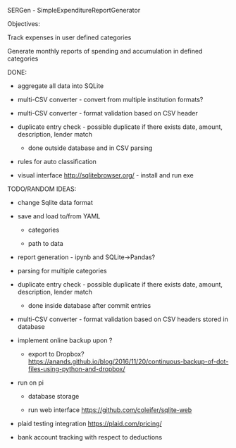 SERGen - SimpleExpenditureReportGenerator

Objectives:

Track expenses in user defined categories

Generate monthly reports of spending and accumulation in defined categories

DONE:

+ aggregate all data into SQLite

+ multi-CSV converter - convert from multiple institution formats?

+ multi-CSV converter - format validation based on CSV header

+ duplicate entry check - possible duplicate if there exists date, amount, description, lender match

  + done outside database and in CSV parsing

+ rules for auto classification

+ visual interface http://sqlitebrowser.org/ - install and run exe

TODO/RANDOM IDEAS:

+ change Sqlite data format

+ save and load to/from YAML

  + categories

  + path to data

+ report generation - ipynb and SQLite->Pandas?

+ parsing for multiple categories

+ duplicate entry check - possible duplicate if there exists date, amount, description, lender match

  + done inside database after commit entries

+ multi-CSV converter - format validation based on CSV headers stored in database
    
+ implement online backup upon ?

  + export to Dropbox?  https://anands.github.io/blog/2016/11/20/continuous-backup-of-dot-files-using-python-and-dropbox/

+ run on pi

  + database storage

  + run web interface https://github.com/coleifer/sqlite-web

+ plaid testing integration https://plaid.com/pricing/

+ bank account tracking with respect to deductions

